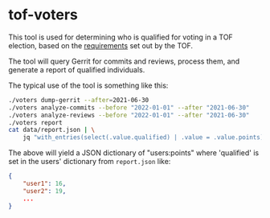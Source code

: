 # tof-voters

This tool is used for determining who is qualified for voting in a TOF election,
based on the
[requirements](https://github.com/openbmc/docs/blob/master/tof/membership-and-voting.md#metrics)
set out by the TOF.

The tool will query Gerrit for commits and reviews, process them, and generate a
report of qualified individuals.

The typical use of the tool is something like this:

```sh
./voters dump-gerrit --after=2021-06-30
./voters analyze-commits --before "2022-01-01" --after "2021-06-30"
./voters analyze-reviews --before "2022-01-01" --after "2021-06-30"
./voters report
cat data/report.json | \
    jq "with_entries(select(.value.qualified) | .value = .value.points)"
```

The above will yield a JSON dictionary of "users:points" where 'qualified' is
set in the users' dictionary from `report.json` like:

```json
{
    "user1": 16,
    "user2": 19,
    ...
}
```
